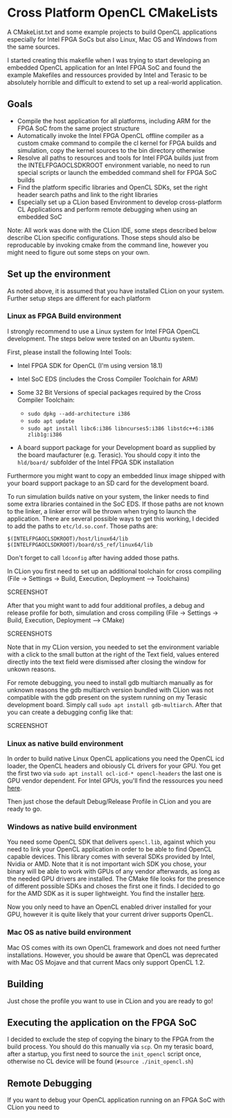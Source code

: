 # Cross Platform OpenCL CMakeLists
A CMakeList.txt and some example projects to build OpenCL applications especially for Intel FPGA SoCs but also Linux, Mac OS and Windows from the same sources.

I started creating this makefile when I was trying to start developing an embedded OpenCL application for an Intel FPGA SoC and found the example Makefiles and ressources provided by Intel and Terasic to be absolutely horrible and difficult to extend to set up a real-world application.

## Goals

- Compile the host application for all platforms, including ARM for the FPGA SoC from the same project structure
- Automatically invoke the Intel FPGA OpenCL offline compiler as a custom cmake command to compile the cl kernel for FPGA builds and simulation, copy the kernel sources to the bin directory otherwise
- Resolve all paths to resources and tools for Intel FPGA builds just from the INTELFPGAOCLSDKROOT environment variable, no need to run special scripts or launch the embedded command shell for FPGA SoC builds
- Find the platform specific libraries and OpenCL SDKs, set the right header search paths and link to the right libraries
- Especially set up a CLion based Environment to develop cross-platform CL Applications and perform remote debugging when using an embedded SoC

Note: All work was done with the CLion IDE, some steps described below describe CLion specific configurations. Those steps should also be reproducable by invoking cmake from the command line, however you might need to figure out some steps on your own.

## Set up the environment

As noted above, it is assumed that you have installed CLion on your system. Further setup steps are different for each platform

### Linux as FPGA Build environment
I strongly recommend to use a Linux system for Intel FPGA OpenCL development. The steps below were tested on an Ubuntu system.

First, please install the following Intel Tools:

- Intel FPGA SDK for OpenCL (I'm using version 18.1) 
- Intel SoC EDS (includes the Cross Compiler Toolchain for ARM)
- Some 32 Bit Versions of special packages required by the Cross Compiler Toolchain:
    - `sudo dpkg --add-architecture i386`
    - `sudo apt update`
    - `sudo apt install libc6:i386 libncurses5:i386 libstdc++6:i386 zlib1g:i386`

- A board support package for your Development board as supplied by the board maufacturer (e.g. Terasic). You should copy it into the `hld/board/` subfolder of the Intel FPGA SDK installation

Furthermore you might want to copy an embedded linux image shipped with your board support package to an SD card for the development board.

To run simulation builds native on your system, the linker needs to find some extra libraries contained in the SoC EDS. If those paths are not known to the linker, a linker error will be thrown when trying to launch the application. There are several possible ways to get this working, I decided to add the paths to `etc/ld.so.conf`. Those paths are: 

```
$(INTELFPGAOCLSDKROOT)/host/linux64/lib 
$(INTELFPGAOCLSDKROOT)/board/s5_ref/linux64/lib
```
Don't forget to call `ldconfig` after having added those paths.

In CLion you first need to set up an additional toolchain for cross compiling (File -> Settings -> Build, Execution, Deployment --> Toolchains)

SCREENSHOT

After that you might want to add four additional profiles, a debug and release profile for both, simulation and cross compiling (File -> Settings -> Build, Execution, Deployment --> CMake)

SCREENSHOTS

Note that in my CLion version, you needed to set the environment variable with a click to the small button at the right of the Text field, values entered directly into the text field were dismissed after closing the window for unkown reasons.

For remote debugging, you need to install gdb multiarch manually as for unknown reasons the gdb multiarch version bundled with CLion was not compatible with the gdb present on the system running on my Terasic development board. Simply call `sudo apt install gdb-multiarch`. After that you can create a debugging config like that:

SCREENSHOT

### Linux as native build environment

In order to build native Linux OpenCL applications you need the OpenCL icd loader, the OpenCL headers and obiously CL drivers for your GPU. You get the first two via `sudo apt install ocl-icd-* opencl-headers` the last one is GPU vendor dependent. For Intel GPUs, you'll find the ressources you need [here](https://github.com/intel/compute-runtime/releases).

Then just chose the default Debug/Release Profile in CLion and you are ready to go.

### Windows as native build environment

You need some OpenCL SDK that delivers `opencl.lib`, against which you need to link your OpenCL application in order to be able to find OpenCL capable devices. This library comes with several SDKs provided by Intel, Nvidia or AMD. Note that it is not important wich SDK you chose, your binary will be able to work with GPUs of any vendor afterwards, as long as the needed GPU drivers are installed. The CMake file looks for the presence of different possible SDKs and choses the first one it finds. I decided to go for the AMD SDK as it is super lightweight. You find the installer [here](https://github.com/GPUOpen-LibrariesAndSDKs/OCL-SDK/releases).

Now you only need to have an OpenCL enabled driver installed for your GPU, however it is quite likely that your current driver supports OpenCL.

### Mac OS as native build environment

Mac OS comes with its own OpenCL framework and does not need further installations. However, you should be aware that OpenCL was deprecated with Mac OS Mojave and that current Macs only support OpenCL 1.2.

## Building

Just chose the profile you want to use in CLion and you are ready to go!

## Executing the application on the FPGA SoC

I decided to exclude the step of copying the binary to the FPGA from the build process. You should do this manually via `scp`. On my terasic board, after a startup, you first need to source the `init_opencl` script once, otherwise no CL device will be found (`#source ./init_opencl.sh`)

## Remote Debugging

If you want to debug your OpenCL application running on an FPGA SoC with CLion you need to 